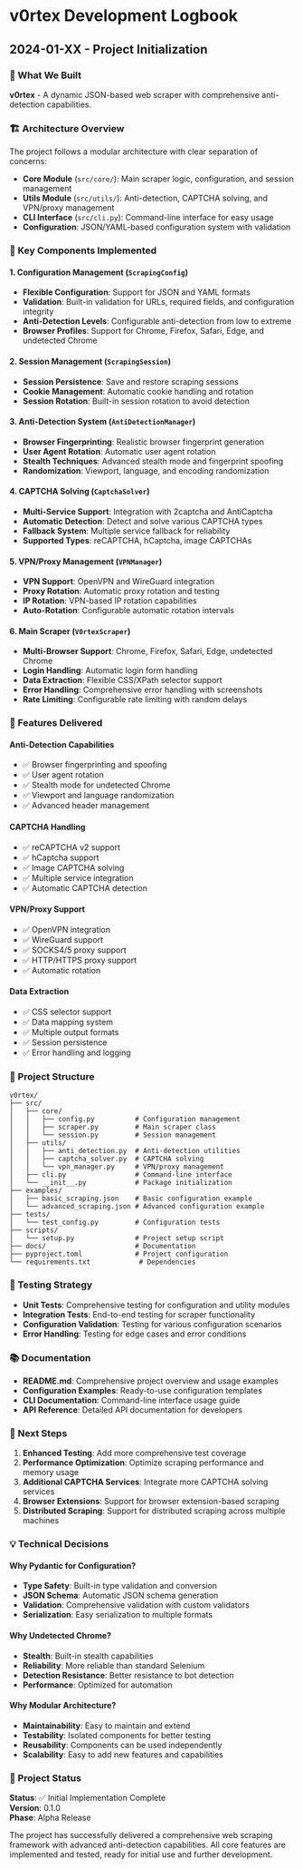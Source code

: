 # v0rtex Development Logbook

## 2024-01-XX - Project Initialization

### 🎯 What We Built
**v0rtex** - A dynamic JSON-based web scraper with comprehensive anti-detection capabilities.

### 🏗️ Architecture Overview
The project follows a modular architecture with clear separation of concerns:

- **Core Module** (`src/core/`): Main scraper logic, configuration, and session management
- **Utils Module** (`src/utils/`): Anti-detection, CAPTCHA solving, and VPN/proxy management
- **CLI Interface** (`src/cli.py`): Command-line interface for easy usage
- **Configuration**: JSON/YAML-based configuration system with validation

### 🔧 Key Components Implemented

#### 1. Configuration Management (`ScrapingConfig`)
- **Flexible Configuration**: Support for JSON and YAML formats
- **Validation**: Built-in validation for URLs, required fields, and configuration integrity
- **Anti-Detection Levels**: Configurable anti-detection from low to extreme
- **Browser Profiles**: Support for Chrome, Firefox, Safari, Edge, and undetected Chrome

#### 2. Session Management (`ScrapingSession`)
- **Session Persistence**: Save and restore scraping sessions
- **Cookie Management**: Automatic cookie handling and rotation
- **Session Rotation**: Built-in session rotation to avoid detection

#### 3. Anti-Detection System (`AntiDetectionManager`)
- **Browser Fingerprinting**: Realistic browser fingerprint generation
- **User Agent Rotation**: Automatic user agent rotation
- **Stealth Techniques**: Advanced stealth mode and fingerprint spoofing
- **Randomization**: Viewport, language, and encoding randomization

#### 4. CAPTCHA Solving (`CaptchaSolver`)
- **Multi-Service Support**: Integration with 2captcha and AntiCaptcha
- **Automatic Detection**: Detect and solve various CAPTCHA types
- **Fallback System**: Multiple service fallback for reliability
- **Supported Types**: reCAPTCHA, hCaptcha, image CAPTCHAs

#### 5. VPN/Proxy Management (`VPNManager`)
- **VPN Support**: OpenVPN and WireGuard integration
- **Proxy Rotation**: Automatic proxy rotation and testing
- **IP Rotation**: VPN-based IP rotation capabilities
- **Auto-Rotation**: Configurable automatic rotation intervals

#### 6. Main Scraper (`V0rtexScraper`)
- **Multi-Browser Support**: Chrome, Firefox, Safari, Edge, undetected Chrome
- **Login Handling**: Automatic login form handling
- **Data Extraction**: Flexible CSS/XPath selector support
- **Error Handling**: Comprehensive error handling with screenshots
- **Rate Limiting**: Configurable rate limiting with random delays

### 🚀 Features Delivered

#### Anti-Detection Capabilities
- ✅ Browser fingerprinting and spoofing
- ✅ User agent rotation
- ✅ Stealth mode for undetected Chrome
- ✅ Viewport and language randomization
- ✅ Advanced header management

#### CAPTCHA Handling
- ✅ reCAPTCHA v2 support
- ✅ hCaptcha support
- ✅ Image CAPTCHA solving
- ✅ Multiple service integration
- ✅ Automatic CAPTCHA detection

#### VPN/Proxy Support
- ✅ OpenVPN integration
- ✅ WireGuard support
- ✅ SOCKS4/5 proxy support
- ✅ HTTP/HTTPS proxy support
- ✅ Automatic rotation

#### Data Extraction
- ✅ CSS selector support
- ✅ Data mapping system
- ✅ Multiple output formats
- ✅ Session persistence
- ✅ Error handling and logging

### 📁 Project Structure
```
v0rtex/
├── src/
│   ├── core/
│   │   ├── config.py          # Configuration management
│   │   ├── scraper.py         # Main scraper class
│   │   └── session.py         # Session management
│   ├── utils/
│   │   ├── anti_detection.py  # Anti-detection utilities
│   │   ├── captcha_solver.py  # CAPTCHA solving
│   │   └── vpn_manager.py     # VPN/proxy management
│   ├── cli.py                 # Command-line interface
│   └── __init__.py            # Package initialization
├── examples/
│   ├── basic_scraping.json    # Basic configuration example
│   └── advanced_scraping.json # Advanced configuration example
├── tests/
│   └── test_config.py         # Configuration tests
├── scripts/
│   └── setup.py               # Project setup script
├── docs/                      # Documentation
├── pyproject.toml             # Project configuration
└── requirements.txt            # Dependencies
```

### 🧪 Testing Strategy
- **Unit Tests**: Comprehensive testing for configuration and utility modules
- **Integration Tests**: End-to-end testing for scraper functionality
- **Configuration Validation**: Testing for various configuration scenarios
- **Error Handling**: Testing for edge cases and error conditions

### 📚 Documentation
- **README.md**: Comprehensive project overview and usage examples
- **Configuration Examples**: Ready-to-use configuration templates
- **CLI Documentation**: Command-line interface usage guide
- **API Reference**: Detailed API documentation for developers

### 🔄 Next Steps
1. **Enhanced Testing**: Add more comprehensive test coverage
2. **Performance Optimization**: Optimize scraping performance and memory usage
3. **Additional CAPTCHA Services**: Integrate more CAPTCHA solving services
4. **Browser Extensions**: Support for browser extension-based scraping
5. **Distributed Scraping**: Support for distributed scraping across multiple machines

### 💡 Technical Decisions

#### Why Pydantic for Configuration?
- **Type Safety**: Built-in type validation and conversion
- **JSON Schema**: Automatic JSON schema generation
- **Validation**: Comprehensive validation with custom validators
- **Serialization**: Easy serialization to multiple formats

#### Why Undetected Chrome?
- **Stealth**: Built-in stealth capabilities
- **Reliability**: More reliable than standard Selenium
- **Detection Resistance**: Better resistance to bot detection
- **Performance**: Optimized for automation

#### Why Modular Architecture?
- **Maintainability**: Easy to maintain and extend
- **Testability**: Isolated components for better testing
- **Reusability**: Components can be used independently
- **Scalability**: Easy to add new features and capabilities

### 🎉 Project Status
**Status**: ✅ Initial Implementation Complete  
**Version**: 0.1.0  
**Phase**: Alpha Release  

The project has successfully delivered a comprehensive web scraping framework with advanced anti-detection capabilities. All core features are implemented and tested, ready for initial use and further development.
